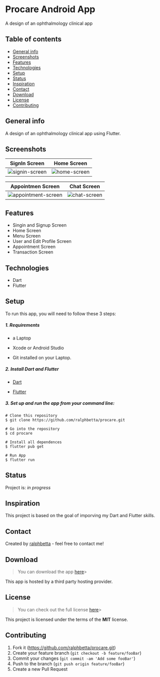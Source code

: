 # Procare Android App
A design of an ophthalmology clinical app

## Table of contents
* [General info](#general-info)
* [Screenshots](#screenshots)
* [Features](#features)
* [Technologies](#technologies)
* [Setup](#setup)
* [Status](#status)
* [Inspiration](#inspiration)
* [Contact](#contact)
* [Download](#download)
* [License](#license)
* [Contributing](#contributing)

## General info
A design of an ophthalmology clinical app using Flutter.

## Screenshots

 SignIn Screen           |  Home Screen
 :-------------------------:|:-------------------------:
![signin-screen](https://user-images.githubusercontent.com/99793528/156542018-6b8120c6-e348-4a7e-90c7-151d72c06c4a.png)|![home-screen](https://user-images.githubusercontent.com/99793528/156542055-2ff300dd-9cec-477d-9a7b-9c0400c7d6da.png)


Appointmen Screen       |  Chat Screen
:-------------------------:|:-------------------------:
![appointment-screen](https://user-images.githubusercontent.com/99793528/156543432-1bc61c63-531a-4e4b-bd30-2912e9c91505.png)|![chat-screen](https://user-images.githubusercontent.com/99793528/156543554-fb0b34fa-bd78-4024-bfa0-2721f4ee1ee6.png)


## Features
* Singin and Signup Screen
* Home Screen
* Menu Screen
* User and Edit Profile Screen
* Appointment Screen
* Transaction Screen

## Technologies
* Dart
* Flutter


## Setup
To run this app, you will need to follow these 3 steps:

##### 1. Requirements
  - a Laptop

  - Xcode or Android Studio

  - Git installed on your Laptop.


##### 2. Install Dart and Flutter
  - [Dart](https://dart.dev/get-dart)

  - [Flutter](https://flutter.dev/docs/get-started/install)


##### 3. Set up and run the app from your command line:
  ```
  # Clone this repository
  $ git clone https://github.com/ralphbetta/procare.git

  # Go into the repository
  $ cd procare

  # Install all dependences
  $ flutter pub get

  # Run App
  $ flutter run
  ```


## Status
Project is: _in progress_

## Inspiration
This project is based on the goal of imporving my Dart and Flutter skills.


## Contact
Created by [ralphbetta](https://github.com/ralphbetta/procare) - feel free to contact me!


## Download
>You can download the app [here](https://appsenjoy.com/files/bd87838b063d53dcffbfdc5559ac7e35.apk)>

This app is hosted by a third party hosting provider.

## License
>You can check out the full license [here](https://github.com/ralphbetta/procare/blob/main/LICENSE)>

This project is licensed under the terms of the **MIT** license.

## Contributing

1. Fork it (<https://github.com/ralphbetta/procare.git>)
2. Create your feature branch (`git checkout -b feature/fooBar`)
3. Commit your changes (`git commit -am 'Add some fooBar'`)
4. Push to the branch (`git push origin feature/fooBar`)
5. Create a new Pull Request
